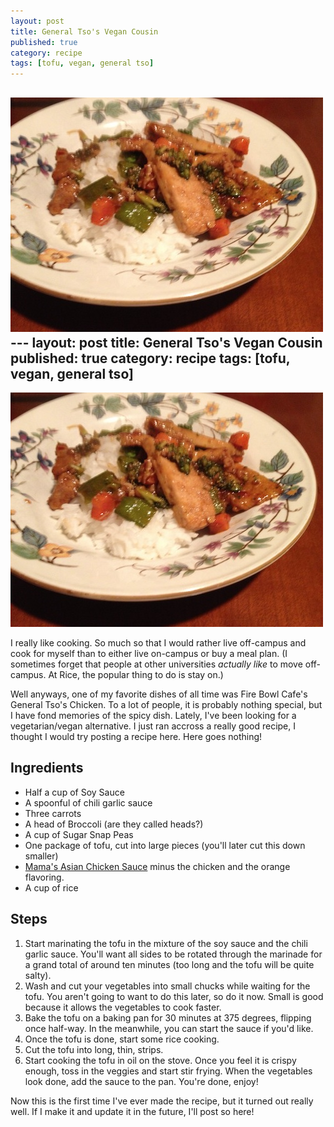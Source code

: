 ```yaml
---
layout: post
title: General Tso's Vegan Cousin
published: true
category: recipe
tags: [tofu, vegan, general tso]
---
```


<img src='/img/posts/general-tso.jpg' width='500px' height='375px'>---
layout: post
title: General Tso's Vegan Cousin
published: true
category: recipe
tags: [tofu, vegan, general tso]
---

<img src='/img/posts/general-tso.jpg' width='500px' height='375px' alt='General Tsos Tofu'>

I really like cooking. So much so that I would rather live off-campus and cook for myself than to either live on-campus or buy a meal plan. (I sometimes forget that people at other universities <em>actually like</em> to move off-campus. At Rice, the popular thing to do is stay on.)

Well anyways, one of my favorite dishes of all time was Fire Bowl Cafe's General Tso's Chicken. To a lot of people, it is probably nothing special, but I have fond memories of the spicy dish. Lately, I've been looking for a vegetarian/vegan alternative. I just ran accross a really good recipe, I thought I would try posting a recipe here. Here goes nothing!

Ingredients
-----------

<ul>
    <li>
        Half a cup of Soy Sauce
    </li>
    <li>
        A spoonful of chili garlic sauce
    </li>
    <li>
        Three carrots
    </li>
    <li>
        A head of Broccoli (are they called heads?)
    </li>
    <li>
        A cup of Sugar Snap Peas
    </li>
    <li>
        One package of tofu, cut into large pieces (you'll later cut this down smaller)
    </li>
    <li>
        <a href='http://allrecipes.com/recipe/mamas-asian-chicken-and-rice/'>Mama's Asian Chicken Sauce</a> minus the chicken and the orange flavoring.
    </li>
    <li>
        A cup of rice
    </li>
</ul>

Steps
-----

<ol>
    <li>
       Start marinating the tofu in the mixture of the soy sauce and the chili garlic sauce. You'll want all sides to be rotated through the marinade for a grand total of around ten minutes (too long and the tofu will be quite salty).
    </li>
    <li>
        Wash and cut your vegetables into small chucks while waiting for the tofu. You aren't going to want to do this later, so do it now. Small is good because it allows the vegetables to cook faster.
    </li>
    <li>
        Bake the tofu on a baking pan for 30 minutes at 375 degrees, flipping once half-way. In the meanwhile, you can start the sauce if you'd like.
    </li>
    <li>
        Once the tofu is done, start some rice cooking.
    </li>
    <li>
        Cut the tofu into long, thin, strips.
    </li>
    <li>
        Start cooking the tofu in oil on the stove. Once you feel it is crispy enough, toss in the veggies and start stir frying. When the vegetables look done, add the sauce to the pan. You're done, enjoy!
    </li>
</ol>

Now this is the first time I've ever made the recipe, but it turned out really well. If I make it and update it in the future, I'll post so here!